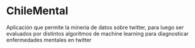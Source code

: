 # ChileMental
Aplicación que permite la mineria de datos sobre twitter, para luego ser evaluados por distintos algoritmos de machine learning para diagnosticar enfermedades mentales en twitter
